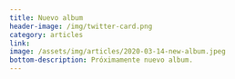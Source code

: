 ```yaml
---
title: Nuevo album
header-image: /img/twitter-card.png
category: articles
link:
image: /assets/img/articles/2020-03-14-new-album.jpeg
bottom-description: Próximamente nuevo album.
---
```

